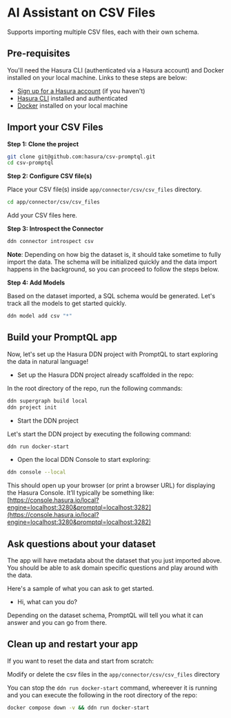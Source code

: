 # AI Assistant on CSV Files

Supports importing multiple CSV files, each with their own schema.

## Pre-requisites

You'll need the Hasura CLI (authenticated via a Hasura account) and Docker installed on your local machine. Links to these steps are below:

- [Sign up for a Hasura account](https://console.hasura.io) (if you haven't)
- [Hasura CLI](https://hasura.io/docs/3.0/cli/installation) installed and authenticated
- [Docker](https://docs.docker.com/engine/install/) installed on your local machine

## Import your CSV Files

**Step 1: Clone the project**

```bash copy
git clone git@github.com:hasura/csv-promptql.git
cd csv-promptql
```

**Step 2: Configure CSV file(s)**

Place your CSV file(s) inside `app/connector/csv/csv_files` directory.

```bash copy
cd app/connector/csv/csv_files
```

Add your CSV files here.

**Step 3: Introspect the Connector**

```bash copy
ddn connector introspect csv
```

**Note**: Depending on how big the dataset is, it should take sometime to fully import the data. The schema will be initialized quickly and the data import happens in the background, so you can proceed to follow the steps below.

**Step 4: Add Models**

Based on the dataset imported, a SQL schema would be generated. Let's track all the models to get started quickly.

```bash copy
ddn model add csv "*"
```

## Build your PromptQL app

Now, let's set up the Hasura DDN project with PromptQL to start exploring the data in natural language!

- Set up the Hasura DDN project already scaffolded in the repo:

In the root directory of the repo, run the following commands:

```bash copy
ddn supergraph build local
ddn project init
```

- Start the DDN project

Let's start the DDN project by executing the following command:

```bash
ddn run docker-start
```

- Open the local DDN Console to start exploring:

```bash
ddn console --local
```

This should open up your browser (or print a browser URL) for displaying the Hasura Console. It’ll typically be something like: [https://console.hasura.io/local?engine=localhost:3280&promptql=localhost:3282](https://console.hasura.io/local?engine=localhost:3280&promptql=localhost:3282)

## Ask questions about your dataset

The app will have metadata about the dataset that you just imported above. You should be able to ask domain specific questions and play around with the data.

Here's a sample of what you can ask to get started.
- Hi, what can you do?

Depending on the dataset schema, PromptQL will tell you what it can answer and you can go from there.

## Clean up and restart your app

If you want to reset the data and start from scratch:

Modify or delete the csv files in the `app/connector/csv/csv_files` directory

You can stop the `ddn run docker-start` command, whereever it is running and you can execute the following in the root directory of the repo:

```bash copy
docker compose down -v && ddn run docker-start
```
